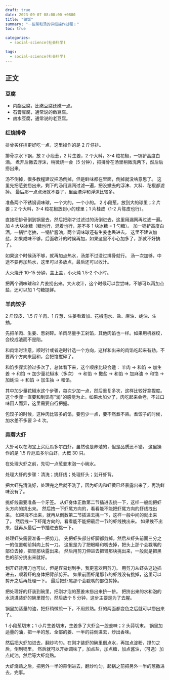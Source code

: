```yaml
---
draft: true
date: 2023-09-07 08:00:00 +0800
title: "做饭"
summary: "一些菜和汤的详细操作过程；"
toc: true

categories:
  - social-science(社会科学)

tags:
  - social-science(社会科学)
---
```


## 正文

### 豆腐

- 内酯豆腐，比嫩豆腐还嫩一点。
- 石膏豆腐，通常说的嫩豆腐。
- 卤水豆腐，通常说的老豆腐。

### 红烧排骨

排骨买仔排更好吃一点，这里操作的是 2 斤仔排。

排骨凉水下锅，放 2 小段葱，2 片生姜，2 个大料，3-4 粒花椒，一锅铲高度白酒。
煮开后撇去浮沫，稍微烧一会（5 分钟），把排骨在汤里稍微洗两下，然后后捞出来。

汤不倒掉，很多教程建议把汤倒掉，但是鲜味都在里面，倒掉就没啥意思了。
这里先把葱姜捞出来，剩下的汤用漏网过滤一遍，把没撇去的浮沫、大料、花椒都滤掉。
最后那一点点汤就不要了，里面渣滓和浮沫比较多。

准备两个不锈钢调味球，一个大的，一个小的。
2 小段葱，放到大的球里；2 片姜；2 个大料，3-4 粒花椒放到小的球里；1 片桂皮（1-2 片陈皮也行）。

直接把排骨倒到锅里去，然后把刚才过滤过的汤倒进去，这里用漏网再过滤一遍。
加 4 大块冰糖（糖也行，混着也行，差不多 1 块冰糖 = 1 勺糖）。
加一锅铲高度白酒，一锅铲老抽，一锅铲酱油，两个调味球还有生姜也丢进去。
这里不建议加盐，如果咸味不够，后面收汁的时候再加，如果这里不小心加多了，那就不好搞了。

如果这个时候汤不够，就再加点热水，汤差不过没过排骨就行。
汤一次加够，中途不要再加热水，这里可以多放点，最后还可以收汁。

大火烧开 10-15 分钟，盖上盖，小火炖 1.5-2 个小时。

把两个调味球和2 片姜捞出来。大火收汁，这个时候可以尝尝味，不够可以再加点盐，还可以加 1 勺糖提鲜。

### 羊肉饺子

2 斤饺皮、1.5 斤羊肉、1 斤葱、生姜看着加、花椒泡水、盐、麻油、蚝油、生抽。

先把羊肉、生姜、葱剁碎。羊肉尽量手工剁馅，其他肉馅也一样。如果用机器绞，会绞成渣而不是陷。

和肉馅时注意，顺时针或者逆时针选一个方向，这样和出来的肉馅吃起来有劲。不要两个方向来回和，会把馅搅碎了。

和馅步骤实验过多次了，总体看下来，这个顺序比较合适：
羊肉 -> 和馅 -> 加生姜 -> 和馅 -> 加少量花椒水（多次） -> 和馅 ->
撒盐 -> 和馅 -> 加麻油 -> 和馅 -> 加蚝油 -> 和馅 -> 加生抽 -> 和馅。

其中加少量花椒水这个步骤，每次少加一点，然后重复多次，这样比较好拿捏度。
这个步骤一直要和到馅有"润"的感觉为止。如果水加少了，肉吃起来会老，不过口味因人而异，这里需要自行把握。

包饺子的时候，这种肉比较多的馅，要包少一点，要不然煮不熟。煮饺子的时候，加水差不多要 3-4 次。

### 蒜蓉大虾

大虾可以在淘宝上买厄瓜多尔白虾，虽然也是养殖的，但是品质还不错。
这里操作的是 1.5 斤厄瓜多尔白虾，大概 30 只。

在处理大虾之前，先切一点葱姜末泡一小碗水。

处理大虾的步骤：清洗；挑虾线；处理虾头；划开虾背。

把大虾先清洗好，处理完之后就不洗了，因为虾肉和虾黄已经暴露出来了，再洗鲜味没有了。

挑虾线需要准备一个牙签。
从虾身体正数第二节插进去挑一下，这样一般能把虾头方向的挑出来。
然后拽一下虾尾方向的，看看能不能把虾尾方向的虾线拽出来。
如果拽不出来，就再从倒数第二节插进去挑一下，这样一般中间的就出来了。
然后拽一下虾尾方向的，看看能不能把最后一节的虾线拽出来。
如果拽不出来，就再从最后一节插进去挑一下。

处理虾头需要准备一把剪刀。
先把虾头部分虾脚都剪掉，然后从虾头前面三分之一的位置朝前斜向上剪一刀。
这里是为了把眼睛和嘴去掉，把头上那个会戳嘴的部位去掉，把胃那块露出来。
然后用剪刀伸进去把胃那块挑出来，一般就是把黑色的部分挑出来就好。

划开虾背用刀也可以，但是容易划到手，我更喜欢用剪刀。
用剪刀从虾头这边插进去，顺着虾的身体把背部剪开。
如果前面虾尾那节的虾线没有挑掉，这里可以剪开之后再处理一下。
最后把虾尾那个会戳嘴的部位剪掉。

把处理好的虾装到碗里，把刚才泡的葱姜末捞出来挤一挤。
把挤出来的水和泡的水浇进装虾的碗里搅匀，然后放个 5 分钟，这步主要是为了去腥。

锅里加适量的油，把虾稍微煎一下，不用煎熟。虾的两面都变色之后就可以捞出来了。

1 小段葱切末；1 小片生姜切末，生姜多了大虾会一股姜味；2 头蒜切末。
锅里加适量的油，把一半的葱、全部的姜、一半的蒜倒进去，炒出香味。

然后把大虾加进去，翻炒均匀。在刚才装虾的碗里倒点水，再加点淀粉，搅匀之后，倒到锅里。
然后就可以开始调味了，加点盐，加点糖，加点酱油，（可选）加点耗油。然后等大虾烧熟。

大虾烧熟之后，把另外一半的蒜倒进去，翻炒均匀，起锅之前把另外一半的葱撒进去，完事。
